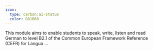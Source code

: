 ```yaml
---
icon:
  type: carbon:ai-status
  color: D81B60
---
```


This module aims to enable students to speak, write, listen and read German to level B2.1 of the Common European Framework Reference (CEFR) for Langua ... 
